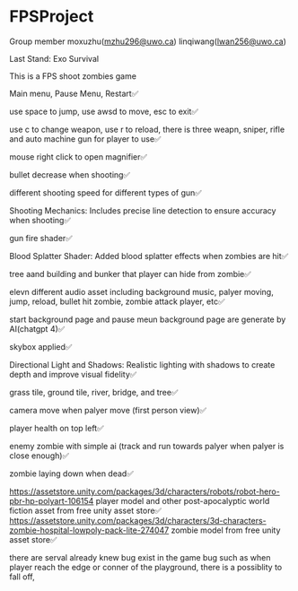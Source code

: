 # FPSProject

Group member moxuzhu(mzhu296@uwo.ca) linqiwang(lwan256@uwo.ca)

Last Stand: Exo Survival

This is a FPS shoot zombies game

Main menu, Pause Menu, Restart✅

use space to jump, use awsd to move, esc to exit✅

use c to change weapon, use r to reload, there is three weapn, sniper, rifle and auto machine gun for player to use✅

mouse right click to open magnifier✅

bullet decrease when shooting✅

different shooting speed for different types of gun✅

Shooting Mechanics: Includes precise line detection to ensure accuracy when shooting✅

gun fire shader✅

Blood Splatter Shader: Added blood splatter effects when zombies are hit✅

tree aand building and bunker that player can hide from zombie✅

elevn different audio asset including background music, palyer moving, jump, reload, bullet hit zombie, zombie attack player, etc✅

start background page and pause meun background page are generate by AI(chatgpt 4)✅

skybox applied✅

Directional Light and Shadows: Realistic lighting with shadows to create depth and improve visual fidelity✅

grass tile, ground tile, river, bridge, and tree✅

camera move when palyer move (first person view)✅

player health on top left✅

enemy zombie with simple ai (track and run towards palyer when palyer is close enough)✅

zombie laying down when dead✅

https://assetstore.unity.com/packages/3d/characters/robots/robot-hero-pbr-hp-polyart-106154 player model and other post-apocalyptic world fiction asset from free unity asset store✅
https://assetstore.unity.com/packages/3d/characters/3d-characters-zombie-hospital-lowpoly-pack-lite-274047 zombie model from free unity asset store✅

there are serval already knew bug exist in the game
bug such as when player reach the edge or conner of the playground, there is a possiblity to fall off, 
